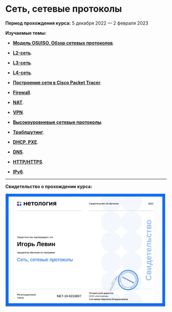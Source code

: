  # Сеть, сетевые протоколы

**Период прохождения курса:** 5 декабря 2022 — 2 февраля 2023

**Изучаемые темы:**

- [**Модель OSI/ISO. Обзор сетевых протоколов**](https://github.com/elekpow/netology/blob/main/net-net_protocol/lesson1.md).

- [**L2-сеть**](https://github.com/elekpow/netology/blob/main/net-net_protocol/lesson2.md).

- [**L3-сеть**](https://github.com/elekpow/netology/blob/main/net-net_protocol/lesson3.md).

- [**L4-сеть**](https://github.com/elekpow/netology/blob/main/net-net_protocol/lesson4.md).

- [**Построение сети в Cisco Packet Tracer**](https://github.com/elekpow/netology/blob/main/net-net_protocol/lesson14.md).

- [**Firewall**](https://github.com/elekpow/netology/blob/main/net-net_protocol/lesson5.md).

- [**NAT**](https://github.com/elekpow/netology/blob/main/net-net_protocol/lesson6.md).

- [**VPN**](https://github.com/elekpow/netology/blob/main/net-net_protocol/lesson7.md).

- [**Высокоуровневые сетевые протоколы**](https://github.com/elekpow/netology/blob/main/net-net_protocol/lesson8.md).

- [**Траблшутинг**](https://github.com/elekpow/netology/blob/main/net-net_protocol/lesson9.md).

- [**DHCP, PXE**](https://github.com/elekpow/netology/blob/main/net-net_protocol/lesson10.md).

- [**DNS**](https://github.com/elekpow/netology/blob/main/net-net_protocol/lesson11.md).

- [**HTTP/HTTPS**](https://github.com/elekpow/netology/blob/main/net-net_protocol/lesson12.md).

- [**IPv6**](https://github.com/elekpow/netology/blob/main/net-net_protocol/lesson13.md).


---

**Свидетельство о прохождении курса:**

<img src="https://github.com/elekpow/netology/blob/main/net-net_protocol/images/cert.jpg" alt="cert.jpg" border="0" width="500">
